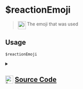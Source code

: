 # $reactionEmoji
> <img align="top" src="https://upload.wikimedia.org/wikipedia/commons/thumb/e/e4/Infobox_info_icon.svg/160px-Infobox_info_icon.svg.png?20150409153300" alt="image" width="25" height="auto"> The emoji that was used
## Usage
```
$reactionEmoji
```
<details>
<summary>
    
## <img align="top" src="https://cdn4.iconfinder.com/data/icons/iconsimple-logotypes/512/github-512.png" alt="image" width="25" height="auto">  [Source Code](https://github.com/tryforge/ForgeScript-V2/blob/main/src/native/reactionEmoji.ts)
    
</summary>
    
```ts
import { NativeFunction, Return } from "../structures"

export default new NativeFunction({
    name: "$reactionEmoji",
    version: "1.0.0",
    description: "The emoji that was used",
    unwrap: true,
    execute(ctx) {
        return this.success(ctx.reaction?.emoji.toString())
    },
})

```
    
</details>